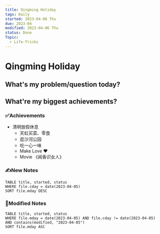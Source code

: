 ```yaml
---
title: Qingming Holiday
tags: Daily
started: 2023-04-06 Thu
due: 2023-04
modified: 2023-04-06 Thu
status: Done
Topic:
  - Life-Tricks
---
```

# Qingming Holiday
## What's my problem/question today?

## What're my biggest achievements?
### ✅Achievements
- 清明放假休息
	- 天虹买菜、零食
	- 逛沙河公园
	- 吃一心一味
	- Make Love ❤️
	- Movie 《闻香识女人》
### ✍️New Notes

```dataview
TABLE title, started, status
WHERE file.cday = date(2023-04-05)
SORT file.mday DESC
```

### 📝Modified Notes

```dataview
TABLE title, started, status
WHERE file.mday = date(2023-04-05) AND file.cday != date(2023-04-05) AND contains(modified, "2023-04-05")
SORT file.mday ASC
```